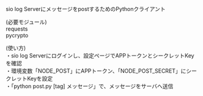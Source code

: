 sio log ServerにメッセージをpostするためのPythonクライアント  
  
(必要モジュール)  
requests  
pycrypto  
  
(使い方)  
・sio log Serverにログインし、設定ページでAPPトークンとシークレットKeyを確認  
・環境変数「NODE_POST」にAPPトークン、「NODE_POST_SECRET」にシークレットKeyを設定  
・「python post.py [tag] メッセージ」で、メッセージをサーバへ送信  
